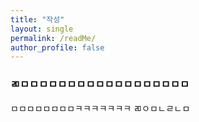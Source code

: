```yaml
---
title: "작성"
layout: single
permalink: /readMe/
author_profile: false
---
```


### ㄻㅁㅁㅁㅁㅁㅁㅁㅁㅁㅁㅁㅁㅁㅁㅁㅁㅁㅁ

ㅁㅁㅁㅁㅁㅁㅁㅁㅋㅋㅋㅋㅋㅋㅋ
ㄻㅇㅁㄴㄹㄴㅁ
